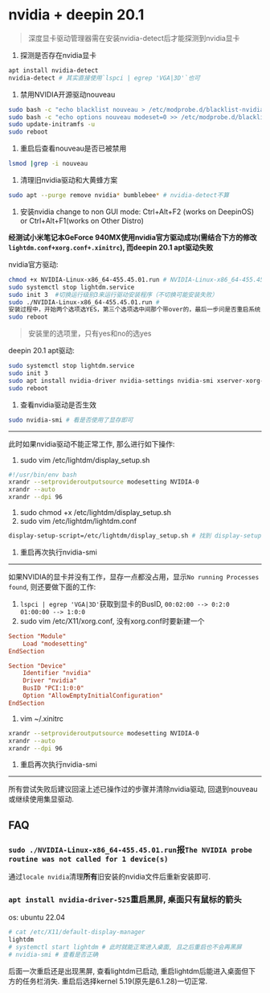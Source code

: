 # nvidia + deepin 20.1

> 深度显卡驱动管理器需在安装nvidia-detect后才能探测到nvidia显卡

1. 探测是否存在nvidia显卡
```bash
apt install nvidia-detect
nvidia-detect # 其实直接使用`lspci | egrep 'VGA|3D'`也可
```

1. 禁用NVIDIA开源驱动nouveau
```bash
sudo bash -c "echo blacklist nouveau > /etc/modprobe.d/blacklist-nvidia-nouveau.conf"
sudo bash -c "echo options nouveau modeset=0 >> /etc/modprobe.d/blacklist-nvidia-nouveau.conf"
sudo update-initramfs -u
sudo reboot
```

1. 重启后查看nouveau是否已被禁用
```bash
lsmod |grep -i nouveau
```

1. 清理旧nvidia驱动和大黄蜂方案
```bash
sudo apt --purge remove nvidia* bumblebee* # nvidia-detect不算
```

1. 安装nvidia
change to non GUI mode: Ctrl+Alt+F2 (works on DeepinOS) or Ctrl+Alt+F1(works on Other Distro)

**经测试小米笔记本GeForce 940MX使用nvidia官方驱动成功(需结合下方的修改`lightdm.conf+xorg.conf+.xinitrc`), 而deepin 20.1 apt驱动失败**

nvidia官方驱动:
```bash
chmod +x NVIDIA-Linux-x86_64-455.45.01.run # NVIDIA-Linux-x86_64-455.45.01.run包含了nvidia-smi
sudo systemctl stop lightdm.service
sudo init 3  #切换运行级别3来运行驱动安装程序（不切换可能安装失败）
sudo ./NVIDIA-Linux-x86_64-455.45.01.run # 
安装过程中，开始两个选项选YES，第三个选项选中间那个带over的，最后一步问是否重启系统，选NO
sudo reboot
```

> 安装里的选项里，只有yes和no的选yes

deepin 20.1 apt驱动:
```bash
sudo systemctl stop lightdm.service
sudo init 3
sudo apt install nvidia-driver nvidia-settings nvidia-smi xserver-xorg-video-nvidia
sudo reboot
```

1. 查看nvidia驱动是否生效
```bash
sudo nvidia-smi # 看是否使用了显存即可
```

---
此时如果nvidia驱动不能正常工作, 那么进行如下操作:
1. sudo vim /etc/lightdm/display_setup.sh
```bash
#!/usr/bin/env bash
xrandr --setprovideroutputsource modesetting NVIDIA-0
xrandr --auto
xrandr --dpi 96
```
1. sudo chmod +x /etc/lightdm/display_setup.sh
1. sudo vim /etc/lightdm/lightdm.conf
```bash
display-setup-script=/etc/lightdm/display_setup.sh # 找到 display-setup-script这一行，去掉前面的注释，将display_setup.sh路径赋给它
```

1. 重启再次执行nvidia-smi

---
如果NVIDIA的显卡并没有工作，显存一点都没占用，显示`No running Processes found`, 则还要做下面的工作:
1. `lspci | egrep 'VGA|3D'`获取到显卡的BusID, `00:02:00 --> 0:2:0  01:00:00 --> 1:0:0`
1. sudo vim /etc/X11/xorg.conf, 没有xorg.conf时要新建一个
```conf
Section "Module"
    Load "modesetting"
EndSection

Section "Device"
    Identifier "nvidia"
    Driver "nvidia"
    BusID "PCI:1:0:0"
    Option "AllowEmptyInitialConfiguration"
EndSection
```
1. vim ~/.xinitrc
```bash
xrandr --setprovideroutputsource modesetting NVIDIA-0
xrandr --auto
xrandr --dpi 96
```
1. 重启再次执行nvidia-smi

---
所有尝试失败后建议回滚上述已操作过的步骤并清除nvidia驱动, 回退到nouveau或继续使用集显驱动.

## FAQ
### `sudo ./NVIDIA-Linux-x86_64-455.45.01.run`报`The NVIDIA probe routine was not called for 1 device(s)`
通过`locale nvidia`清理**所有**旧安装的nvidia文件后重新安装即可.

### `apt install nvidia-driver-525`重启黑屏, 桌面只有鼠标的箭头
os: ubuntu 22.04

```bash
# cat /etc/X11/default-display-manager
lightdm
# systemctl start lightdm # 此时就能正常进入桌面, 且之后重启也不会再黑屏
# nvidia-smi # 查看是否正确
```

后面一次重启还是出现黑屏, 查看lightdm已启动, 重启lightdm后能进入桌面但下方的任务栏消失. 重启后选择kernel 5.19(原先是6.1.28)一切正常.